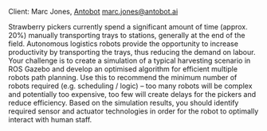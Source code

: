 Client: Marc Jones, [Antobot](Antobot "wikilink")
<marc.jones@antobot.ai>

Strawberry pickers currently spend a significant amount of time (approx.
20%) manually transporting trays to stations, generally at the end of
the field. Autonomous logistics robots provide the opportunity to
increase productivity by transporting the trays, thus reducing the
demand on labour. Your challenge is to create a simulation of a typical
harvesting scenario in ROS Gazebo and develop an optimised algorithm for
efficient multiple robots path planning. Use this to recommend the
minimum number of robots required (e.g. scheduling / logic) – too many
robots will be complex and potentially too expensive, too few will
create delays for the pickers and reduce efficiency. Based on the
simulation results, you should identify required sensor and actuator
technologies in order for the robot to optimally interact with human
staff.